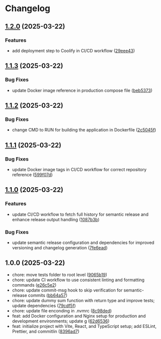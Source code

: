 # Changelog

## [1.2.0](https://github.com/Lucaas27/scrapify/compare/v1.1.3...v1.2.0) (2025-03-22)

### Features

* add deployment step to Coolify in CI/CD workflow ([29eee43](https://github.com/Lucaas27/scrapify/commit/29eee4315d99bf27f34593720afc232de70186af))

## [1.1.3](https://github.com/Lucaas27/scrapify/compare/v1.1.2...v1.1.3) (2025-03-22)

### Bug Fixes

* update Docker image reference in production compose file ([beb5373](https://github.com/Lucaas27/scrapify/commit/beb53735e86df8f032a3ff66bb50cf9002bf1192))

## [1.1.2](https://github.com/Lucaas27/scrapify/compare/v1.1.1...v1.1.2) (2025-03-22)

### Bug Fixes

* change CMD to RUN for building the application in Dockerfile ([2c5045f](https://github.com/Lucaas27/scrapify/commit/2c5045ff093c6da9c237e4eaa00729e8642ed6a2))

## [1.1.1](https://github.com/Lucaas27/scrapify/compare/v1.1.0...v1.1.1) (2025-03-22)

### Bug Fixes

* update Docker image tags in CI/CD workflow for correct repository reference ([599f07d](https://github.com/Lucaas27/scrapify/commit/599f07d3e0bcca158720ad48165de91d339fe760))

## [1.1.0](https://github.com/Lucaas27/scrapify/compare/v1.0.0...v1.1.0) (2025-03-22)

### Features

* update CI/CD workflow to fetch full history for semantic release and enhance release output handling ([1087b3b](https://github.com/Lucaas27/scrapify/commit/1087b3b96e3530979698b471b12a898d1d450fa1))

### Bug Fixes

* update semantic release configuration and dependencies for improved versioning and changelog generation ([7fe6ead](https://github.com/Lucaas27/scrapify/commit/7fe6eadfb7dc27c3113195ccba193bda0ba1b57a))

## 1.0.0 (2025-03-22)

* chore: move tests folder to root level ([9065b19](https://github.com/Lucaas27/scrapify/commit/9065b19))
* chore: update CI workflow to use consistent linting and formatting commands ([e26c5e2](https://github.com/Lucaas27/scrapify/commit/e26c5e2))
* chore: update commit-msg hook to skip verification for semantic-release commits ([bb64a57](https://github.com/Lucaas27/scrapify/commit/bb64a57))
* chore: update dummy sum function with return type and improve tests; update dependencies ([79cdf5f](https://github.com/Lucaas27/scrapify/commit/79cdf5f))
* chore: update file enconding in .nvmrc ([8c98ded](https://github.com/Lucaas27/scrapify/commit/8c98ded))
* feat: add Docker configuration and Nginx setup for production and development environments; update g ([62d6536](https://github.com/Lucaas27/scrapify/commit/62d6536))
* feat: initialize project with Vite, React, and TypeScript setup; add ESLint, Prettier, and commitlin ([8396ad7](https://github.com/Lucaas27/scrapify/commit/8396ad7))

